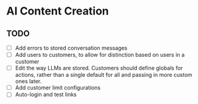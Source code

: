 # AI Content Creation

## TODO

- [ ] Add errors to stored conversation messages
- [ ] Add users to customers, to allow for distinction based on users in a customer
- [ ] Edit the way LLMs are stored. Customers should define globals for actions, rather than a single default for all and passing in more custom ones later.
- [ ] Add customer limit configurations
- [ ] Auto-login and test links
